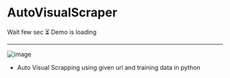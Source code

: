 # AutoVisualScraper

Wait few sec ⏳
Demo is loading 
____

![image](https://drive.google.com/uc?export=view&id=1kJcEZKdHBk1Qg8sngt_2oSaq5DSRrplf)


- Auto Visual Scrapping using given url and training data in python


